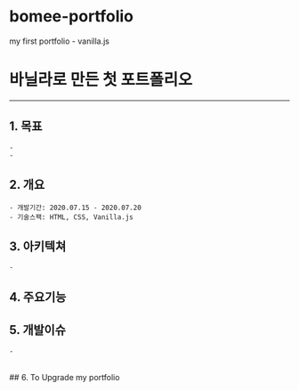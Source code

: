 # bomee-portfolio
my first portfolio - vanilla.js

# 바닐라로 만든 첫 포트폴리오
-----

## 1. 목표
    - 
    - 
## 2. 개요
    - 개발기간: 2020.07.15 - 2020.07.20
    - 기술스팩: HTML, CSS, Vanilla.js
## 3. 아키텍쳐
    - 
## 4. 주요기능
## 5. 개발이슈
    - 
<br/>
## 6. To Upgrade my portfolio

